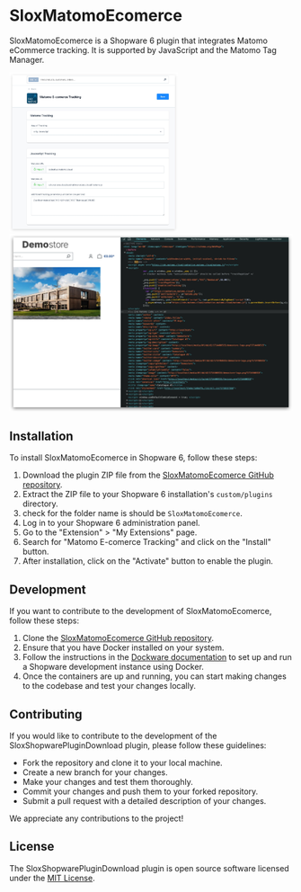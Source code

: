 # SloxMatomoEcomerce
SloxMatomoEcomerce is a Shopware 6 plugin that integrates Matomo eCommerce tracking. It is supported by JavaScript and the Matomo Tag Manager.

<img src="./_preview/Xnip2024-06-14_15-24-19.jpg" width="300"><img src="./_preview/Xnip2024-06-14_15-25-10.jpg" width="530">

## Installation
To install SloxMatomoEcomerce in Shopware 6, follow these steps:
1. Download the plugin ZIP file from the [SloxMatomoEcomerce GitHub repository](https://github.com/akshaynikhare/SloxMatomoEcomerce/releases).
2. Extract the ZIP file to your Shopware 6 installation's `custom/plugins` directory.
3. check for the folder name is should be `SloxMatomoEcomerce`.
4. Log in to your Shopware 6 administration panel.
5. Go to the "Extension" >  "My Extensions" page.
6. Search for "Matomo E-comerce Tracking" and click on the "Install" button.
7. After installation, click on the "Activate" button to enable the plugin.

## Development
If you want to contribute to the development of SloxMatomoEcomerce, follow these steps:

1. Clone the [SloxMatomoEcomerce GitHub repository](https://github.com/akshaynikhare/SloxMatomoEcomerce).
2. Ensure that you have Docker installed on your system.
3. Follow the instructions in the [Dockware documentation](https://docs.dockware.io/setup/docker-setup) to set up and run a Shopware development instance using Docker.
4. Once the containers are up and running, you can start making changes to the codebase and test your changes locally.


## Contributing

If you would like to contribute to the development of the SloxShopwarePluginDownload plugin, please follow these guidelines:

- Fork the repository and clone it to your local machine.
- Create a new branch for your changes.
- Make your changes and test them thoroughly.
- Commit your changes and push them to your forked repository.
- Submit a pull request with a detailed description of your changes.

We appreciate any contributions to the project!

## License

The SloxShopwarePluginDownload plugin is open source software licensed under the [MIT License](LICENSE).




